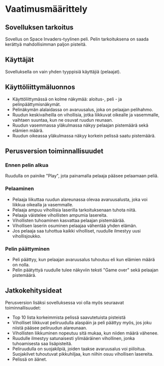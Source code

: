 # Vaatimusmäärittely

## Sovelluksen tarkoitus
Sovellus on Space Invaders-tyylinen peli. Pelin tarkoituksena on saada kerättyä mahdollisimman paljon pisteitä.

## Käyttäjät
Sovelluksella on vain yhden tyyppisiä käyttäjiä (pelaajat).

## Käyttöliittymäluonnos
- Käyttöliittymässä on kolme näkymää: aloitus-, peli - ja pelinpäättymisnäkymät.
- Pelinäkymän alalaidassa on avaruusalus, joka on pelaajan pelihahmo. 
- Ruudun keskivaiheilla on vihollisia, jotka liikkuvat oikealle ja vasemmalle, vaihtaen suuntaa, kun ne osuvat ruudun reunaan.
- Ruudun vasemmassa yläkulmassa näkyy pelaajan pistemäärä sekä elämien määrä.
- Ruudun oikeassa yläkulmassa näkyy korkein pelissä saatu pistemäärä.

## Perusversion toiminnallisuudet

### Ennen pelin alkua
Ruudulla on painike "Play", jota painamalla pelaaja pääsee pelaamaan peliä.

### Pelaaminen
- Pelaaja liikuttaa ruudun alareunassa olevaa avaruusalusta, joka voi liikkua oikealla ja vasemmalle.
- Pelaaja ampuu vihollisia laserilla tarkoituksenaan tuhota niitä.
- Pelaaja väistelee vihollisten ampumia lasereita.
- Vihollisten tuhoaminen kasvattaa pelaajan pistemäärää.
- Vihollisen laserin osuminen pelaajaa vähentää yhden elämän.
- Jos pelaaja saa tuhottua kaikki viholliset, ruudulle ilmestyy uusi vihollisjoukko.

### Pelin päättyminen
- Peli päättyy, kun pelaajan avaruusalus tuhoutuu eli kun elämien määrä on nolla.
- Pelin päätyttyä ruudulle tulee näkyviin teksti "Game over" sekä pelaajan pistemäärä.

## Jatkokehitysideat
Perusversion lisäksi sovelluksessa voi olla myös seuraavat toiminnallisuudet:
- Top 10 lista korkeimmista pelissä saavutetuista pisteistä
- Viholliset liikkuvat peliruudulla alaspäin ja peli päättyy myös, jos joku niistä pääsee peliruudun alareunaan.
- Vihollisten liikkuminen nopeutuu sitä mukaa, kun niiden määrä vähenee.
- Ruudulle ilmestyy satunaisesti ylimääräinen vihollinen, jonka tuhoamisesta saa lisäpisteitä.
- Peliruudulla on suojakilpiä, joiden taakse avaruusalus voi piiloitua. Suojakilvet tuhoutuvat pikkuhiljaa, kun niihin osuu vihollisen lasereita.
- Pelissä on äänet.
